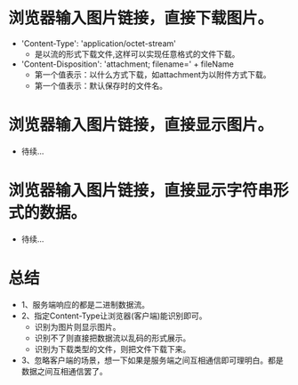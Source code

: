 # 浏览器输入图片链接，直接下载图片。
* 'Content-Type': 'application/octet-stream'
    - 是以流的形式下载文件,这样可以实现任意格式的文件下载。
* 'Content-Disposition': 'attachment; filename=' + fileName
    - 第一个值表示：以什么方式下载，如attachment为以附件方式下载。
    - 第一个值表示：默认保存时的文件名。

# 浏览器输入图片链接，直接显示图片。
* 待续...

# 浏览器输入图片链接，直接显示字符串形式的数据。
* 待续...

# 总结
* 1、服务端响应的都是二进制数据流。
* 2、指定Content-Type让浏览器(客户端)能识别即可。
    - 识别为图片则显示图片。
    - 识别不了则直接把数据流以乱码的形式展示。
    - 识别为下载类型的文件，则把文件下载下来。
* 3、忽略客户端的场景，想一下如果是服务端之间互相通信即可理明白。都是数据之间互相通信罢了。
